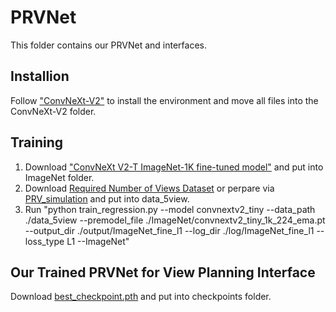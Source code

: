 # PRVNet

This folder contains our PRVNet and interfaces.

## Installion

Follow ["ConvNeXt-V2"](https://github.com/facebookresearch/ConvNeXt-V2) to install the environment and move all files into the ConvNeXt-V2 folder.  

## Training

1. Download ["ConvNeXt V2-T ImageNet-1K fine-tuned model"](https://dl.fbaipublicfiles.com/convnext/convnextv2/im1k/convnextv2_tiny_1k_224_ema.pt) and put into ImageNet folder.
2. Download [Required Number of Views Dataset]() or perpare via [PRV_simulation](https://github.com/psc0628/NeRF-PRV/tree/main/PRV_simulation) and put into data_5view.
3. Run "python train_regression.py --model convnextv2_tiny --data_path ./data_5view --premodel_file ./ImageNet/convnextv2_tiny_1k_224_ema.pt --output_dir ./output/ImageNet_fine_l1 --log_dir ./log/ImageNet_fine_l1 --loss_type L1 --ImageNet"

## Our Trained PRVNet for View Planning Interface

Download [best_checkpoint.pth](https://drive.google.com/file/d/1VTYlfycuB3xitMubeY6xx7Ku-qAprnR9/view?usp=drive_link) and put into checkpoints folder.
